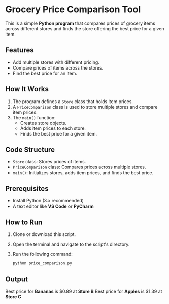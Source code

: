 # Grocery Price Comparison Tool

This is a simple **Python program** that compares prices of grocery items across different stores and finds the store offering the best price for a given item.

## Features

- Add multiple stores with different pricing.
- Compare prices of items across the stores.
- Find the best price for an item.

## How It Works

1. The program defines a `Store` class that holds item prices.
2. A `PriceComparison` class is used to store multiple stores and compare item prices.
3. The `main()` function:
   - Creates store objects.
   - Adds item prices to each store.
   - Finds the best price for a given item.

## Code Structure

- `Store` class: Stores prices of items.
- `PriceComparison` class: Compares prices across multiple stores.
- `main()`: Initializes stores, adds item prices, and finds the best price.

## Prerequisites

- Install Python (3.x recommended)
- A text editor like **VS Code** or **PyCharm**

## How to Run

1. Clone or download this script.
2. Open the terminal and navigate to the script's directory.
3. Run the following command:

   ```bash
   python price_comparison.py

## Output

Best price for **Bananas** is $0.89 at **Store B**
Best price for **Apples** is $1.39 at **Store C**

